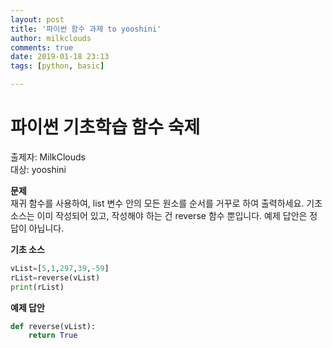 ```yaml
---
layout: post
title: '파이썬 함수 과제 to yooshini'
author: milkclouds
comments: true
date: 2019-01-18 23:13
tags: [python, basic]

---
```



# 파이썬 기초학습 함수 숙제

출제자: MilkClouds  
대상: yooshini

**문제**  
재귀 함수를 사용하여, list 변수 안의 모든 원소를 순서를 거꾸로 하여 출력하세요.
기초 소스는 이미 작성되어 있고, 작성해야 하는 건 reverse 함수 뿐입니다. 예제 답안은 정답이 아닙니다.


**기초 소스**  
```python
vList=[5,1,297,39,-59]
rList=reverse(vList)
print(rList)
```


**예제 답안**  
```python
def reverse(vList):
	return True
```
